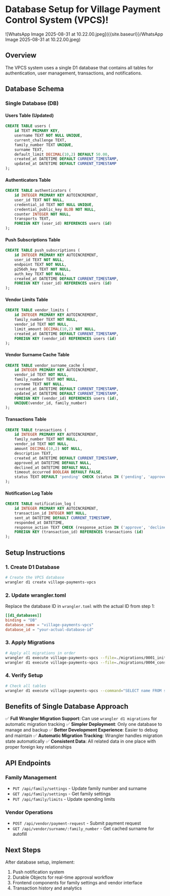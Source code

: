 # Database Setup for Village Payment Control System (VPCS)!
![WhatsApp Image 2025-08-31 at 10.22.00.jpeg]({{site.baseurl}}/WhatsApp Image 2025-08-31 at 10.22.00.jpeg)


## Overview

The VPCS system uses a single D1 database that contains all tables for authentication, user management, transactions, and notifications.

## Database Schema

### Single Database (DB)

#### Users Table (Updated)
```sql
CREATE TABLE users (
    id TEXT PRIMARY KEY,
    username TEXT NOT NULL UNIQUE,
    current_challenge TEXT,
    family_number TEXT UNIQUE,
    surname TEXT,
    default_limit DECIMAL(10,2) DEFAULT 50.00,
    created_at DATETIME DEFAULT CURRENT_TIMESTAMP,
    updated_at DATETIME DEFAULT CURRENT_TIMESTAMP
);
```

#### Authenticators Table
```sql
CREATE TABLE authenticators (
    id INTEGER PRIMARY KEY AUTOINCREMENT,
    user_id TEXT NOT NULL,
    credential_id TEXT NOT NULL UNIQUE,
    credential_public_key BLOB NOT NULL,
    counter INTEGER NOT NULL,
    transports TEXT,
    FOREIGN KEY (user_id) REFERENCES users (id)
);
```

#### Push Subscriptions Table
```sql
CREATE TABLE push_subscriptions (
    id INTEGER PRIMARY KEY AUTOINCREMENT,
    user_id TEXT NOT NULL,
    endpoint TEXT NOT NULL,
    p256dh_key TEXT NOT NULL,
    auth_key TEXT NOT NULL,
    created_at DATETIME DEFAULT CURRENT_TIMESTAMP,
    FOREIGN KEY (user_id) REFERENCES users (id)
);
```

#### Vendor Limits Table
```sql
CREATE TABLE vendor_limits (
    id INTEGER PRIMARY KEY AUTOINCREMENT,
    family_number TEXT NOT NULL,
    vendor_id TEXT NOT NULL,
    limit_amount DECIMAL(10,2) NOT NULL,
    created_at DATETIME DEFAULT CURRENT_TIMESTAMP,
    FOREIGN KEY (vendor_id) REFERENCES users (id)
);
```

#### Vendor Surname Cache Table
```sql
CREATE TABLE vendor_surname_cache (
    id INTEGER PRIMARY KEY AUTOINCREMENT,
    vendor_id TEXT NOT NULL,
    family_number TEXT NOT NULL,
    surname TEXT NOT NULL,
    created_at DATETIME DEFAULT CURRENT_TIMESTAMP,
    updated_at DATETIME DEFAULT CURRENT_TIMESTAMP,
    FOREIGN KEY (vendor_id) REFERENCES users (id),
    UNIQUE(vendor_id, family_number)
);
```

#### Transactions Table
```sql
CREATE TABLE transactions (
    id INTEGER PRIMARY KEY AUTOINCREMENT,
    family_number TEXT NOT NULL,
    vendor_id TEXT NOT NULL,
    amount DECIMAL(10,2) NOT NULL,
    description TEXT,
    created_at DATETIME DEFAULT CURRENT_TIMESTAMP,
    approved_at DATETIME DEFAULT NULL,
    declined_at DATETIME DEFAULT NULL,
    timeout_occurred BOOLEAN DEFAULT FALSE,
    status TEXT DEFAULT 'pending' CHECK (status IN ('pending', 'approved', 'declined', 'timeout'))
);
```

#### Notification Log Table
```sql
CREATE TABLE notification_log (
    id INTEGER PRIMARY KEY AUTOINCREMENT,
    transaction_id INTEGER NOT NULL,
    sent_at DATETIME DEFAULT CURRENT_TIMESTAMP,
    responded_at DATETIME,
    response_action TEXT CHECK (response_action IN ('approve', 'decline', 'timeout')),
    FOREIGN KEY (transaction_id) REFERENCES transactions (id)
);
```

## Setup Instructions

### 1. Create D1 Database

```bash
# Create the VPCS database
wrangler d1 create village-payments-vpcs
```

### 2. Update wrangler.toml

Replace the database ID in `wrangler.toml` with the actual ID from step 1:

```toml
[[d1_databases]]
binding = "DB"
database_name = "village-payments-vpcs"
database_id = "your-actual-database-id"
```

### 3. Apply Migrations

```bash
# Apply all migrations in order
wrangler d1 execute village-payments-vpcs --file=./migrations/0001_initital-auth-schema.sql
wrangler d1 execute village-payments-vpcs --file=./migrations/0004_consolidated_schema.sql
```

### 4. Verify Setup

```bash
# Check all tables
wrangler d1 execute village-payments-vpcs --command="SELECT name FROM sqlite_master WHERE type='table';"
```

## Benefits of Single Database Approach

✅ **Full Wrangler Migration Support**: Can use `wrangler d1 migrations` for automatic migration tracking
✅ **Simpler Deployment**: Only one database to manage and backup
✅ **Better Development Experience**: Easier to debug and maintain
✅ **Automatic Migration Tracking**: Wrangler handles migration state automatically
✅ **Consistent Data**: All related data in one place with proper foreign key relationships

## API Endpoints

### Family Management
- `PUT /api/family/settings` - Update family number and surname
- `GET /api/family/settings` - Get family settings
- `PUT /api/family/limits` - Update spending limits

### Vendor Operations
- `POST /api/vendor/payment-request` - Submit payment request
- `GET /api/vendor/surname/:family_number` - Get cached surname for autofill

## Next Steps

After database setup, implement:
1. Push notification system
2. Durable Objects for real-time approval workflow
3. Frontend components for family settings and vendor interface
4. Transaction history and analytics
